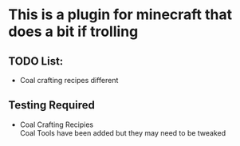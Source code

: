 # This is a plugin for minecraft that does a bit if trolling

## TODO List:
* Coal crafting recipes different

## Testing Required
* Coal Crafting Recipies  
Coal Tools have been added but they may need to be tweaked
